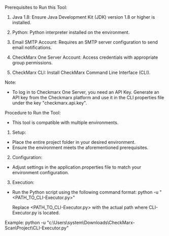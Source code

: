 Prerequisites to Run this Tool:

1. Java 1.8: Ensure Java Development Kit (JDK) version 1.8 or higher is installed.

2. Python: Python interpreter installed on the environment.

3. Email SMTP Account: Requires an SMTP server configuration to send email notifications.

4. CheckMarx One Server Account: Access credentials with appropriate group permissions.

5. CheckMarx CLI: Install CheckMarx Command Line Interface (CLI).


Note:

- To log in to Checkmarx One Server, you need an API Key. Generate an API key from the Checkmarx platform and use it in the CLI properties file under the key "checkmarx.api.key".

Procedure to Run the Tool:

- This tool is compatible with multiple environments.

1. Setup:

- Place the entire project folder in your desired environment.
- Ensure the environment meets the aforementioned prerequisites.

2. Configuration:

- Adjust settings in the application.properties file to match your environment configuration.

3. Execution:

- Run the Python script using the following command format:
    python -u "<PATH_TO_CLI-Executor.py>"

    Replace <PATH_TO_CLI-Executor.py> with the actual path where CLI-Executor.py is located.

Example:
    python -u "c:\Users\system\Downloads\CheckMarx-Scan\Project\CLI-Executor.py"

